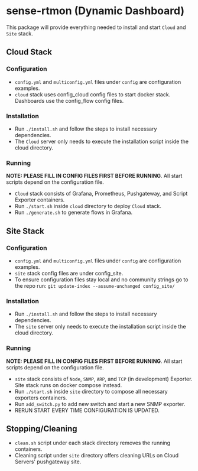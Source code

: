 # sense-rtmon (Dynamic Dashboard)
This package will provide everything needed to install and start `Cloud` and `Site` stack.

## Cloud Stack

### Configuration
- `config.yml` and `multiconfig.yml` files under `config` are configuration examples. 
- `cloud` stack uses config_cloud config files to start docker stack. Dashboards use the config_flow config files.

### Installation
- Run `./install.sh` and follow the steps to install necessary dependencies. 
- The `Cloud` server only needs to execute the installation script inside the cloud directory.

### Running
**NOTE: PLEASE FILL IN CONFIG FILES FIRST BEFORE RUNNING**. All start scripts depend on the configuration file.
- `Cloud` stack consists of Grafana, Prometheus, Pushgateway, and Script Exporter containers. 
- Run `./start.sh` inside `cloud` directory to deploy `Cloud` stack.
- Run `./generate.sh` to generate flows in Grafana.


## Site Stack

### Configuration
- `config.yml` and `multiconfig.yml` files under `config` are configuration examples. 
- `site` stack config files are under config_site.
- To ensure configuration files stay local and no community strings go to the repo run: `git update-index --assume-unchanged config_site/`

### Installation
- Run `./install.sh` and follow the steps to install necessary dependencies. 
- The `site` server only needs to execute the installation script inside the cloud directory.

### Running
**NOTE: PLEASE FILL IN CONFIG FILES FIRST BEFORE RUNNING**. All start scripts depend on the configuration file.
- `site` stack consists of `Node`, `SNMP`, `ARP`, and `TCP` (in development) Exporter. Site stack runs on docker compose instead. 
- Run `./start.sh` inside `site` directory to compose all necessary exporters containers.
- Run `add_switch.py` to add new switch and start a new SNMP exporter.
- RERUN START EVERY TIME CONFIGURATION IS UPDATED. 

## Stopping/Cleaning
- `clean.sh` script under each stack directory removes the running containers.
- Cleaning script under `site` directory offers cleaning URLs on Cloud Servers' pushgateway site.